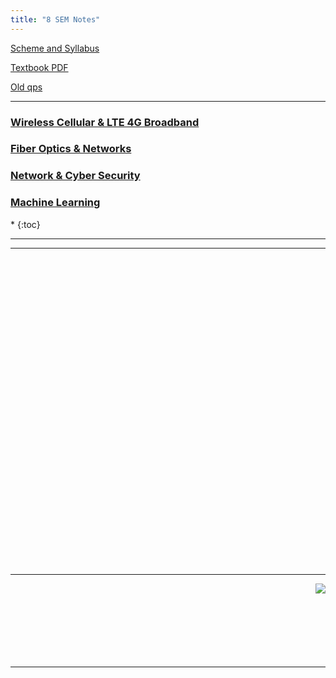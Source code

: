 ```yaml
---
title: "8 SEM Notes"
---
```



<a  target="_blank" href="https://vtu.ac.in/wp-content/uploads/2019/12/B.E-in-Electronics-and-Communication-updated-on-10.08.2018-syla.pdf">Scheme and Syllabus</a>

<a target="_blank"  href="https://drive.google.com/open?id=1cN_feo1ke8FL7DkauFYq7DMkH2BdyFBI">Textbook PDF</a>

<a target="_blank"  href="https://drive.google.com/open?id=1gEtXrG8IiVwnTz8BbTrBRjcEsnIqQuDC">Old qps</a>

<hr>

<h3>  
    <a  target="_blank" href="https://drive.google.com/drive/folders/1Ep5M4B7piBzv9obGz5ctVnHqvtfO_4-G?usp=sharing"> 
       Wireless Cellular & LTE 4G Broadband
    </a>

</h3>

<h3>  
    <a  target="_blank" href="https://drive.google.com/drive/folders/1OSlOB1n-tpTo9eHtah4iMLB2gO_9KTOG?usp=sharing"> 
       Fiber Optics & Networks
    </a>

</h3>

<h3>  
    <a  target="_blank" href="https://drive.google.com/drive/folders/1Xv01WyWL6YDnBGsQTwBwRB6wThzfcPWS?usp=sharing"> 
       Network & Cyber Security
    </a>

</h3>
<h3>  
    <a  target="_blank" href="https://drive.google.com/drive/folders/12rmFCGzHg1YSix0akpOuiZS3zoq-rEHe?usp=sharing"> 
       Machine Learning
    </a>

</h3>
<nav class="toc" markdown="1">
*   
{:toc}
</nav>

<hr>


<hr>

<br><br><br><br><br><br><br><br><br><br><br><br><br><br><br><br><br><br><br><br><br><br><br><br><br><br><br><br><br>


<hr>

<!--
###### <a  target="_blank" href="https://drive.google.com/open?id=0B9cqMjKT9M-dZkQzcWZUbjNIT2c">WIRELESS COMMUNICATION </a>
<!--
###### <a  target="_blank" href="https://drive.google.com/open?id=0B9cqMjKT9M-dalZIQnpsT25FaDQ">DIGITAL SWITCHING SYSTEMS </a>
<!--
######  <a  target="_blank" href="https://drive.google.com/open?id=0B9cqMjKT9M-dcG9VRUE2UkpscEE">NETWORK SECURITY </a>
<!--
######  <a  target="_blank" href="https://drive.google.com/folderview?id=0B9cqMjKT9M-dOG1udE9vWFc0ZjQ">GSM</a>
-->

<a href="#" style="float: right;">
  <img src="https://ecernsit.github.io/assets/top.png"   style="float: right;"  style="width:42px;height:42px;border:0;">
</a><br><br><br><br><br><br><br>



<hr>
